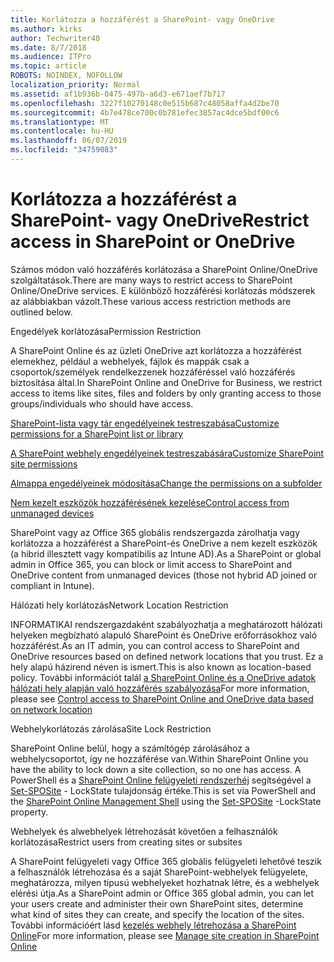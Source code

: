 ```yaml
---
title: Korlátozza a hozzáférést a SharePoint- vagy OneDrive
ms.author: kirks
author: Techwriter40
ms.date: 8/7/2018
ms.audience: ITPro
ms.topic: article
ROBOTS: NOINDEX, NOFOLLOW
localization_priority: Normal
ms.assetid: af1b936b-0475-497b-a6d3-e671aef7b717
ms.openlocfilehash: 3227f10270148c0e515b687c48058affa4d2be70
ms.sourcegitcommit: 4b7e478ce700c0b781efec3857ac4dce5bdf00c6
ms.translationtype: MT
ms.contentlocale: hu-HU
ms.lasthandoff: 06/07/2019
ms.locfileid: "34759083"
---
```

# <a name="restrict-access-in-sharepoint-or-onedrive"></a><span data-ttu-id="371da-102">Korlátozza a hozzáférést a SharePoint- vagy OneDrive</span><span class="sxs-lookup"><span data-stu-id="371da-102">Restrict access in SharePoint or OneDrive</span></span>

<span data-ttu-id="371da-103">Számos módon való hozzáférés korlátozása a SharePoint Online/OneDrive szolgáltatások.</span><span class="sxs-lookup"><span data-stu-id="371da-103">There are many ways to restrict access to SharePoint Online/OneDrive services.</span></span> <span data-ttu-id="371da-104">E különböző hozzáférési korlátozás módszerek az alábbiakban vázolt.</span><span class="sxs-lookup"><span data-stu-id="371da-104">These various access restriction methods are outlined below.</span></span> 

<span data-ttu-id="371da-105">Engedélyek korlátozása</span><span class="sxs-lookup"><span data-stu-id="371da-105">Permission Restriction</span></span>

<span data-ttu-id="371da-106">A SharePoint Online és az üzleti OneDrive azt korlátozza a hozzáférést elemekhez, például a webhelyek, fájlok és mappák csak a csoportok/személyek rendelkezzenek hozzáféréssel való hozzáférés biztosítása által.</span><span class="sxs-lookup"><span data-stu-id="371da-106">In SharePoint Online and OneDrive for Business, we restrict access to items like sites, files and folders by only granting access to those groups/individuals who should have access.</span></span>

[<span data-ttu-id="371da-107">SharePoint-lista vagy tár engedélyeinek testreszabása</span><span class="sxs-lookup"><span data-stu-id="371da-107">Customize permissions for a SharePoint list or library</span></span>](https://support.office.com/article/Customize-permissions-for-a-SharePoint-list-or-library-02d770f3-59eb-4910-a608-5f84cc297782)

[<span data-ttu-id="371da-108">A SharePoint webhely engedélyeinek testreszabására</span><span class="sxs-lookup"><span data-stu-id="371da-108">Customize SharePoint site permissions</span></span>](https://docs.microsoft.com/sharepoint/customize-sharepoint-site-permissions)

[<span data-ttu-id="371da-109">Almappa engedélyeinek módosítása</span><span class="sxs-lookup"><span data-stu-id="371da-109">Change the permissions on a subfolder</span></span>](https://support.office.com/article/Change-the-permissions-on-a-subfolder-5427BD7C-F20A-4F75-8CF2-5359DD45A1A6)

[<span data-ttu-id="371da-110">Nem kezelt eszközök hozzáférésének kezelése</span><span class="sxs-lookup"><span data-stu-id="371da-110">Control access from unmanaged devices</span></span>](https://docs.microsoft.com/sharepoint/control-access-from-unmanaged-devices)

<span data-ttu-id="371da-111">SharePoint vagy az Office 365 globális rendszergazda zárolhatja vagy korlátozza a hozzáférést a SharePoint-és OneDrive a nem kezelt eszközök (a hibrid illesztett vagy kompatibilis az Intune AD).</span><span class="sxs-lookup"><span data-stu-id="371da-111">As a SharePoint or global admin in Office 365, you can block or limit access to SharePoint and OneDrive content from unmanaged devices (those not hybrid AD joined or compliant in Intune).</span></span>

<span data-ttu-id="371da-112">Hálózati hely korlátozás</span><span class="sxs-lookup"><span data-stu-id="371da-112">Network Location Restriction</span></span>

<span data-ttu-id="371da-113">INFORMATIKAI rendszergazdaként szabályozhatja a meghatározott hálózati helyeken megbízható alapuló SharePoint és OneDrive erőforrásokhoz való hozzáférést.</span><span class="sxs-lookup"><span data-stu-id="371da-113">As an IT admin, you can control access to SharePoint and OneDrive resources based on defined network locations that you trust.</span></span> <span data-ttu-id="371da-114">Ez a hely alapú házirend néven is ismert.</span><span class="sxs-lookup"><span data-stu-id="371da-114">This is also known as location-based policy.</span></span> <span data-ttu-id="371da-115">További információt talál [a SharePoint Online és a OneDrive adatok hálózati hely alapján való hozzáférés szabályozása](https://docs.microsoft.com/sharepoint/control-access-based-on-network-location)</span><span class="sxs-lookup"><span data-stu-id="371da-115">For more information, please see [Control access to SharePoint Online and OneDrive data based on network location](https://docs.microsoft.com/sharepoint/control-access-based-on-network-location)</span></span>

<span data-ttu-id="371da-116">Webhelykorlátozás zárolása</span><span class="sxs-lookup"><span data-stu-id="371da-116">Site Lock Restriction</span></span> 

<span data-ttu-id="371da-117">SharePoint Online belül, hogy a számítógép zárolásához a webhelycsoportot, így ne hozzáférése van.</span><span class="sxs-lookup"><span data-stu-id="371da-117">Within SharePoint Online you have the ability to lock down a site collection, so no one has access.</span></span> <span data-ttu-id="371da-118">A PowerShell és a [SharePoint Online felügyeleti rendszerhéj](https://docs.microsoft.com/powershell/sharepoint/sharepoint-online/connect-sharepoint-online?view=sharepoint-ps) segítségével a [Set-SPOSite](https://docs.microsoft.com/powershell/module/sharepoint-online/set-sposite?view=sharepoint-ps) - LockState tulajdonság értéke.</span><span class="sxs-lookup"><span data-stu-id="371da-118">This is set via PowerShell and the [SharePoint Online Management Shell](https://docs.microsoft.com/powershell/sharepoint/sharepoint-online/connect-sharepoint-online?view=sharepoint-ps) using the [Set-SPOSite](https://docs.microsoft.com/powershell/module/sharepoint-online/set-sposite?view=sharepoint-ps) -LockState property.</span></span>

<span data-ttu-id="371da-119">Webhelyek és alwebhelyek létrehozását követően a felhasználók korlátozása</span><span class="sxs-lookup"><span data-stu-id="371da-119">Restrict users from creating sites or subsites</span></span>

<span data-ttu-id="371da-120">A SharePoint felügyeleti vagy Office 365 globális felügyeleti lehetővé teszik a felhasználók létrehozása és a saját SharePoint-webhelyek felügyelete, meghatározza, milyen típusú webhelyeket hozhatnak létre, és a webhelyek elérési útja.</span><span class="sxs-lookup"><span data-stu-id="371da-120">As a SharePoint admin or Office 365 global admin, you can let your users create and administer their own SharePoint sites, determine what kind of sites they can create, and specify the location of the sites.</span></span> <span data-ttu-id="371da-121">További információért lásd [kezelés webhely létrehozása a SharePoint Online](https://docs.microsoft.com/sharepoint/manage-site-creation)</span><span class="sxs-lookup"><span data-stu-id="371da-121">For more information, please see [Manage site creation in SharePoint Online](https://docs.microsoft.com/sharepoint/manage-site-creation)</span></span>

